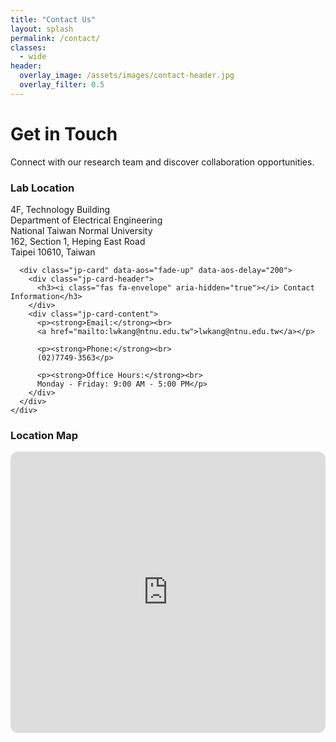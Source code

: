 ```yaml
---
title: "Contact Us"
layout: splash
permalink: /contact/
classes:
  - wide
header:
  overlay_image: /assets/images/contact-header.jpg
  overlay_filter: 0.5
---
```


<link rel="stylesheet" href="/assets/css/homepage.css">

<div class="jp-section">
  <div class="container">
    <div class="jp-hero-content">
      <h1>Get in Touch</h1>
      <p class="jp-subtitle">Connect with our research team and discover collaboration opportunities.</p>
    </div>
  </div>
</div>

<div class="jp-section">
  <div class="container">
    <div class="jp-grid-2">
      <div class="jp-card" data-aos="fade-up">
        <div class="jp-card-header">
          <h3><i class="fas fa-map-marker-alt" aria-hidden="true"></i> Lab Location</h3>
        </div>
        <div class="jp-card-content">
          <p>
            4F, Technology Building<br>
            Department of Electrical Engineering<br>
            National Taiwan Normal University<br>
            162, Section 1, Heping East Road<br>
            Taipei 10610, Taiwan
          </p>
        </div>
      </div>

      <div class="jp-card" data-aos="fade-up" data-aos-delay="200">
        <div class="jp-card-header">
          <h3><i class="fas fa-envelope" aria-hidden="true"></i> Contact Information</h3>
        </div>
        <div class="jp-card-content">
          <p><strong>Email:</strong><br>
          <a href="mailto:lwkang@ntnu.edu.tw">lwkang@ntnu.edu.tw</a></p>

          <p><strong>Phone:</strong><br>
          (02)7749-3563</p>

          <p><strong>Office Hours:</strong><br>
          Monday - Friday: 9:00 AM - 5:00 PM</p>
        </div>
      </div>
    </div>
  </div>
</div>

<div class="jp-section">
  <div class="container">
    <div class="jp-card" data-aos="fade-up" data-aos-delay="400">
      <div class="jp-card-header">
        <h3>Location Map</h3>
      </div>
      <div class="jp-card-content">
        <div style="height: 450px; background-color: #f5f5f5; border-radius: 12px; overflow: hidden;">
          <iframe
            src="https://www.google.com/maps/embed?pb=!1m18!1m12!1m3!1d3615.004701045962!2d121.5258328!3d25.0262466!2m3!1f0!2f0!3f0!3m2!1i1024!2i768!4f13.1!3m3!1m2!1s0x3442a98a60a8fc31%3A0x7f5bcd4922e86446!2sNational%20Taiwan%20Normal%20University!5e0!3m2!1sen!2stw!4v1649578877193!5m2!1sen!2stw"
            width="100%"
            height="100%"
            style="border: 0;"
            allowfullscreen=""
            loading="lazy"
            referrerpolicy="no-referrer-when-downgrade">
          </iframe>
        </div>
      </div>
    </div>
  </div>
</div>

<script src="https://unpkg.com/aos@2.3.1/dist/aos.js"></script>
<script>
  AOS.init({
    duration: 800,
    once: true,
    offset: 100
  });
</script>



